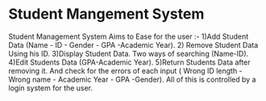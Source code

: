 # Student Mangement System
Student Management System Aims to Ease for the user :-
1)Add Student Data (Name - ID - Gender - GPA -Academic Year).
2) Remove Student Data Using his ID.
3)Display Student Data. Two ways of searching (Name-ID).
4)Edit Students Data (GPA-Academic Year).
5)Return Students Data after removing it.
And check for the errors of each input ( Wrong ID length - Wrong name - Academic Year - GPA -Gender).
All of this is controlled by a login system for the user.
 
